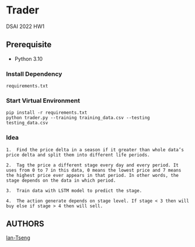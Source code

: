 # Trader

DSAI 2022 HW1

## Prerequisite
- Python 3.10

### Install Dependency
```
requirements.txt
```

### Start Virtual Environment
```
pip install -r requirements.txt
python trader.py --training training_data.csv --testing testing_data.csv
```



### Idea 
```
1.  Find the price delta in a season if it greater than whole data’s price delta and split them into different life periods.

2.  Tag the price a different stage every day and every period. It uses from 0 to 7 in this data, 0 means the lowest price and 7 means the highest price ever appears in that period. In other words, the stage depends on the data in which period.

3.  Train data with LSTM model to predict the stage.

4.  The action generate depends on stage level. If stage < 3 then will buy else if stage > 4 then will sell.

```


## AUTHORS
[Ian-Tseng](https://github.com/Ian-Tseng/)
